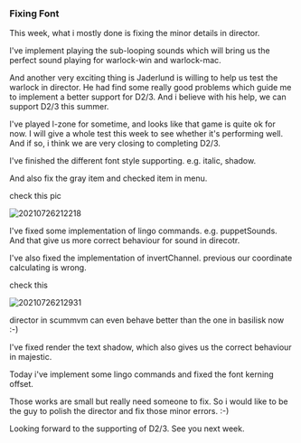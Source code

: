 ### Fixing Font

This week, what i mostly done is fixing the minor details in director.

I've implement playing the sub-looping sounds which will bring us the perfect sound playing for warlock-win and warlock-mac.

And another very exciting thing is Jaderlund is willing to help us test the warlock in director. He had find some really good problems which guide me to implement a better support for D2/3. And i believe with his help, we can support D2/3 this summer.

I've played l-zone for sometime, and looks like that game is quite ok for now. I will give a whole test this week to see whether it's performing well. And if so, i think we are very closing to completing D2/3.

I've finished the different font style supporting. e.g. italic, shadow.

And also fix the gray item and checked item in menu.

check this pic

![20210726212218](https://i.loli.net/2021/07/26/WZk8rA3ujvf2I4g.png)

I've fixed some implementation of lingo commands. e.g. puppetSounds. And that give us more correct behaviour for sound in direcotr.

I've also fixed the implementation of invertChannel. previous our coordinate calculating is wrong.

check this

![20210726212931](https://i.loli.net/2021/07/26/1mcDXRZ74i8k3uo.png)

director in scummvm can even behave better than the one in basilisk now :-)

I've fixed render the text shadow, which also gives us the correct behaviour in majestic.

Today i've implement some lingo commands and fixed the font kerning offset.

Those works are small but really need someone to fix. So i would like to be the guy to polish the director and fix those minor errors. :-)

Looking forward to the supporting of D2/3. See you next week.